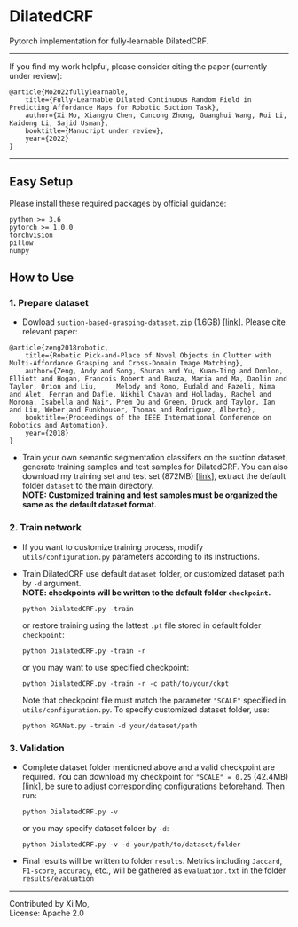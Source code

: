 # DilatedCRF
Pytorch implementation for fully-learnable DilatedCRF. 
***********************************
If you find my work helpful, please consider citing the paper (currently under review):
```
@article{Mo2022fullylearnable,
    title={Fully-Learnable Dilated Continuous Random Field in Predicting Affordance Maps for Robotic Suction Task},  
    author={Xi Mo, Xiangyu Chen, Cuncong Zhong, Guanghui Wang, Rui Li, Kaidong Li, Sajid Usman},
    booktitle={Manucript under review}, 
    year={2022}  
}
```
***********************************
## Easy Setup
Please install these required packages by official guidance:

`python >= 3.6`   
`pytorch >= 1.0.0`  
`torchvision`   
`pillow`   
`numpy`

## How to Use
### 1. Prepare dataset
* Dowload `suction-based-grasping-dataset.zip` (1.6GB) [[link](https://vision.princeton.edu/projects/2017/arc/)].
Please cite relevant paper:
```
@article{zeng2018robotic, 
    title={Robotic Pick-and-Place of Novel Objects in Clutter with Multi-Affordance Grasping and Cross-Domain Image Matching},  
    author={Zeng, Andy and Song, Shuran and Yu, Kuan-Ting and Donlon, Elliott and Hogan, Francois Robert and Bauza, Maria and Ma, Daolin and Taylor, Orion and Liu,     Melody and Romo, Eudald and Fazeli, Nima and Alet, Ferran and Dafle, Nikhil Chavan and Holladay, Rachel and Morona, Isabella and Nair, Prem Qu and Green, Druck and Taylor, Ian and Liu, Weber and Funkhouser, Thomas and Rodriguez, Alberto},  
    booktitle={Proceedings of the IEEE International Conference on Robotics and Automation}, 
    year={2018}  
}
```
* Train your own semantic segmentation classifers on the suction dataset, generate training samples and test samples for DilatedCRF. You can also download my 
training set and test set (872MB) [[link](https://drive.google.com/file/d/1EhXTVPmgE4mg4ImnKEsd72St2O_zHE2d/view?usp=sharing)], extract the default folder `dataset` to the main directory.   
**NOTE: Customized training and test samples must be organized the same as the default dataset format.**

### 2. Train network
* If you want to customize training process, modify `utils/configuration.py` parameters according to its instructions.
* Train DilatedCRF use default `dataset` folder, or customized dataset path by `-d` argument.   
**NOTE: checkpoints will be written to the default folder `checkpoint`.**
    ```
    python DialatedCRF.py -train
    ```  
    or restore training using the lattest `.pt` file stored in default folder `checkpoint`:
    ```
    python DialatedCRF.py -train -r
    ```
    or you may want to use specified checkpoint:
    ```
    python DialatedCRF.py -train -r -c path/to/your/ckpt
    ```
    Note that checkpoint file must match the parameter `"SCALE"` specified in `utils/configuration.py`. To specify customized dataset folder, use:   
    
    ```
    python RGANet.py -train -d your/dataset/path
    ```
    
### 3. Validation
* Complete dataset folder mentioned above and a valid checkpoint are required. You can download my checkpoint for `"SCALE" = 0.25` (42.4MB) 
[[link](https://drive.google.com/file/d/1fMhrxR9mIx3MthqzI3Z94mxjoOj8knHk/view?usp=sharing)], be sure to adjust corresponding configurations beforehand. Then run:

    ```
    python DialatedCRF.py -v
    ```
    or you may specify dataset folder by `-d`:
    ```
    python DialatedCRF.py -v -d your/path/to/dataset/folder
    ```
* Final results will be written to folder `results`. Metrics including `Jaccard`, `F1-score`, `accuracy`, etc., will be gathered as `evaluation.txt` in the folder `results/evaluation`
********************************** 
Contributed by Xi Mo,   
License: Apache 2.0
